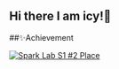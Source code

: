 ## Hi there I am icy!👋

##✨Achievement

[![Spark Lab S1 #2 Place](https://spark-lab.city/api/badge?session=1&prize=2)](https://spark-lab.city)
<!--
**Createrzj/Createrzj** is a ✨ _special_ ✨ repository because its `README.md` (this file) appears on your GitHub profile.
Here are some ideas to get you started:
- 🔭 I’m currently working on ...
- 🌱 I’m currently learning ...
- 👯 I’m looking to collaborate on ...
- 🤔 I’m looking for help with ...
- 💬 Ask me about ...
- 📫 How to reach me: ...
- 😄 Pronouns: ...
- ⚡ Fun fact: ...
-->
